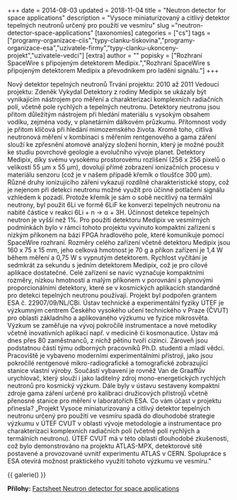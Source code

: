 +++
date = 2014-08-03
updated = 2018-11-04
title = "Neutron detector for space applications"
description = "Vysoce miniaturizovaný a citlivý detektor tepelných neutronů určený pro použití ve vesmíru"
slug ="neutron-detector-space-applications"
[taxonomies]
categories = ["cs"]
tags = ["programy-organizace-ciis","typy-clanku-tiskovina","programy-organizace-esa","uzivatele-firmy","typy-clanku-ukonceny-projekt","uzivatele-vedci"]
[extra]
author = ""
popisky = ["Rozhraní SpaceWire s připojeným detektorem Medipix.","Rozhraní SpaceWire s připojeným detektorem Medipix a převodníkem pro ladění signálu."]
+++

Nový detektor tepelných neutronů Trvání projektu: 2010 až 2011 Vedoucí projektu: Zdeněk Vykydal Detektory z rodiny Medipix se ukázaly být vynikajícím nástrojem pro měření a charakterizaci komplexních radiačních polí, včetně pole rychlých a tepelných neutronu. Detektory neutronu jsou přitom důležitým nástrojem při hledání materiálu s vysokým obsahem vodíku, zejména vody, v planetárním dálkovém průzkumu. Přítomnost vody je přitom klíčová při hledání mimozemského života. Kromě toho, citlivá neutronová měření v kombinaci s měřením rentgenového a gama záření slouží ke zpřesnění atomové analýzy složení hornin, který je možné použít ke studiu povrchové geologie a evolučního vývoje planet. Detektory Medipix, díky svému vysokému prostorovému rozlišení (256 x 256 pixelů o velikosti 55 µm x 55 µm), dovolují přímé zobrazení ionizačních procesu v materiálu senzoru (což je v našem případě křemík o tloušťce 300 µm). Různé druhy ionizujícího záření vykazují rozdílné charakteristické stopy, což je nejenom při detekci neutronu možné využít pro účinné potlačení signálu vzhledem k pozadí. Protože křemík je sám o sobě necitlivý na termální neutrony, byl použit 6Li ve formě 6LiF ke konverzi tepelných neutronu na nabité částice v reakci 6Li + n -> α + 3H. Účinnost detekce tepelných neutron je vyšší než 1%. Pro použití detektoru Medipix ve vesmírných podmínkách bylo v rámci tohoto projektu vyvinuto kompaktní zařízení s nízkým příkonem na bázi FPGA hradlového pole, které komunikuje pomocí SpaceWire rozhraní. Rozměry celého zařízení včetně detektoru Medipix jsou 160 x 75 x 15 mm, jeho celková hmotnost je 70 g a příkon zařízení je 1,4 W během měření a 0,75 W s vypnutým detektorem. Rychlost vyčítání je sedmkrát za sekundu s jedním detektorem Medipix, což je pro cílové aplikace dostatečné. Celé zařízení se navíc vyznačuje kompaktními rozměry, nízkou hmotností a malým příkonem v porovnání s plynovými proporcionálními detektory, které se v kosmických aplikacích standardně pro detekci tepelných neutronu používají. Projekt byl podpořen grantem ESA č. 22907/09/NL/CBi. Ústav technické a experimentální fyziky ÚTEF je výzkumným centrem Českého vysokého učení technického v Praze (ČVUT) pro oblasti základního a aplikovaného výzkumu ve fyzice mikrosvěta. Výzkum se zaměřuje na vývoj pokročilé instrumentace a nové metodiky včetně inovativních aplikací např. v medicíně či kosmonautice. Ústav má dnes přes 80 zaměstnanců, z nichž pětinu tvoří cizinci. Zároveň jsou podstatnou částí týmu odborných pracovníků Ph.D. studenti a mladí vědci. Pracoviště je vybaveno moderními experimentálními přístroji, jako jsou pokročilé rentgenové mikro-radiografické a tomografické zobrazující stanice vlastní výroby. Součástí vybavení je rovněž Van de Graaffův urychlovač, který slouží i jako laditelný zdroj mono-energetických rychlých neutronů pro kosmický výzkum. Dále byly v ústavu sestaveny kompaktní zdroje gama záření určené pro kalibraci družicových přístrojů včetně přenosné stanice pro měření v laboratořích ESA. Co vám účast v projektu přinesla? „Projekt Vysoce miniaturizovaný a citlivý detektor tepelných neutronu určený pro použití ve vesmíru spadá do dlouhodobé strategie výzkumu v ÚTEF CVUT v oblasti vývoje metodologie a instrumentace pro charakterizaci komplexních radiačních polí (včetně polí rychlých a termálních neutronu). ÚTEF CVUT má v této oblasti dlouhodobé zkušenosti, což bylo demonstrováno na projektu ATLAS-MPX, detektorové sítě postavené a provozované uvnitř experimentu ATLAS v CERN. Spolupráce s ESA otevírá možnost praktického využití tohoto výzkumu ve vesmíru."

{{ galerie() }}

**Přílohy:**
[Factsheet Neutron detector for space applications]

[Factsheet Neutron detector for space applications]: cso_factsheets-neutron_detector_2015-web.pdf
